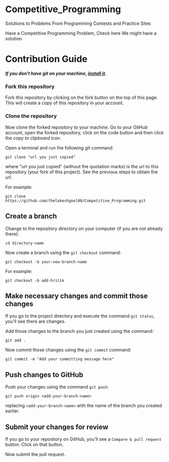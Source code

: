 # Competitive_Programming
Solutions to Problems From Programming Contests and Practice Sites

Have a Competitive Programming Problem, Check here We might have a solution


# Contribution Guide
##### If you don't have git on your machine, [install it](https://help.github.com/articles/set-up-git/).

### Fork this repository

Fork this repository by clicking on the fork button on the top of this page.
This will create a copy of this repository in your account.

### Clone the repository

Now clone the forked repository to your machine. Go to your GitHub account, open the forked repository, click on the code button and then click the _copy to clipboard_ icon.

Open a terminal and run the following git command:

```
git clone "url you just copied"
```

where "url you just copied" (without the quotation marks) is the url to this repository (your fork of this project). See the previous steps to obtain the url.

For example:

```
git clone https://github.com/thelokeshgoel00/Competitive_Programming.git
```

## Create a branch

Change to the repository directory on your computer (if you are not already there):

```
cd directory-name
```

Now create a branch using the `git checkout` command:

```
git checkout -b your-new-branch-name
```

For example:

```
git checkout -b add-hritik
```

## Make necessary changes and commit those changes

If you go to the project directory and execute the command `git status`, you'll see there are changes.

Add those changes to the branch you just created using the command:

```
git add .
```

Now commit those changes using the `git commit` command:

```
git commit -m "Add your committing message here"
```

## Push changes to GitHub

Push your changes using the command `git push`:

```
git push origin <add-your-branch-name>
```

replacing `<add-your-branch-name>` with the name of the branch you created earlier.

## Submit your changes for review

If you go to your repository on GitHub, you'll see a `Compare & pull request` button. Click on that button.

Now submit the pull request.

